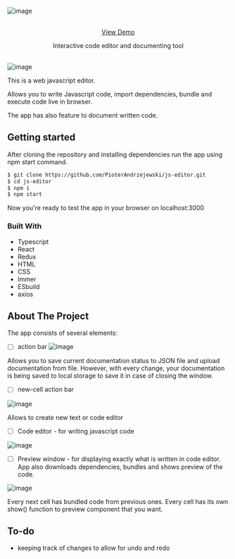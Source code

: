 

<!-- PROJECT LOGO -->
![image](https://github.com/PioterAndrzejewski/js-editor/assets/109315248/4369db19-dc9b-4fa0-b54c-6f2206b77d23)


<br />
<div align="center">
<a href="https://pioterandrzejewski.github.io/js-editor/">View Demo</a> <br>
  <p align="center">
Interactive code editor and documenting tool
    <br />
    <br />
  </p>
</div>

![image](https://github.com/PioterAndrzejewski/js-editor/assets/109315248/229d8645-b265-46f0-929b-871d1e8cf590)

This is a web javascript editor.

Allows you to write Javascript code, import dependencies, bundle and execute code live in browser.

The app has also feature to document written code.


## Getting started

After cloning the repository and installing dependencies run the app using npm start command. 

  ```sh
  $ git clone https://github.com/PioterAndrzejewski/js-editor.git
  $ cd js-editor
  $ npm i
  $ npm start
  ```
Now you're ready to test the app in your browser on localhost:3000

### Built With

- Typescript
- React
- Redux
- HTML
- CSS
- Immer
- ESbuild
- axios

## About The Project



The app consists of several elements:

- [ ] action bar
![image](https://github.com/PioterAndrzejewski/js-editor/assets/109315248/a8f94ae0-ab25-44d8-bc32-99ba6cd3bbec)

Allows you to save current documentation status to JSON file and upload documentation from file. 
However, with every change, your documentation is being saved to local storage to save it in case of closing the window. 

- [ ] new-cell action bar

![image](https://github.com/PioterAndrzejewski/js-editor/assets/109315248/60a46120-c4e1-4fb7-b62b-4a0f3774b6b5)



Allows to create new text or code editor


- [ ] Code editor - for writing javascript code

![image](https://github.com/PioterAndrzejewski/js-editor/assets/109315248/d9afebd8-d5b3-4fd2-89cd-32a85c6dd9b9)



- [ ] Preview window - for displaying exactly what is written in code editor. App also downloads dependencies, bundles and shows preview of the code.

![image](https://github.com/PioterAndrzejewski/js-editor/assets/109315248/64ca6ffe-0c14-4520-930a-4027deb251d9)


Every next cell has bundled code from previous ones. 
Every cell has its own show() function to preview component that you want.

 ## To-do
- keeping track of changes to allow for undo and redo
